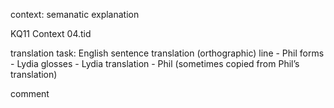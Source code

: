 context: semanatic explanation

KQ11 Context 04.tid



translation task:
  English sentence
  translation (orthographic) line - Phil
  forms - Lydia
  glosses - Lydia
  translation - Phil (sometimes copied from Phil’s translation)

comment
